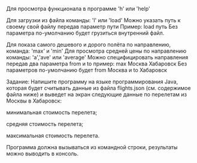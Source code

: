 Для просмотра функционала в программе 'h' или 'help'

Для загрузки из файла команды: 'l' или 'load'
Можно указать путь к своему свой файлу передав параметр пути Пример: load путь
Без параметра по-умолчанию будет грузиться внутренний файл.

Для показа самого дешевого и дорого полёта по направлению, команда: 'max' и 'min'
Для просмотра средней цены по направлению команды: 'a','ave' или 'average'
Можно специфицировать направления передав два параметра from и to пример: max Москва Хабаровск
Без параметров по-умолчанию будет from Москва и to Хабаровск

Задание:
Напишите программу на языке программирования Java, которая будет считывать данные
из файла flights.json (см. содержимое файла ниже) и выведет на экран следующие данные
по перелетам из Москвы в Хабаровск:

минимальная стоимость перелета;

средняя стоимость перелета;

максимальная стоимость перелета.

Программа должна вызываться из командной строки, результаты можно выводить в
консоль.